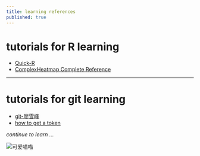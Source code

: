 ```yaml
---
title: learning references
published: true
---
```


# tutorials for R learning 
* [Quick-R](https://www.statmethods.net/)
* [ComplexHeatmap Complete Reference](https://jokergoo.github.io/ComplexHeatmap-reference/book/index.html)

---

# tutorials for git learning
* [git-廖雪峰](https://www.liaoxuefeng.com/wiki/896043488029600/896202815778784)
* [how to get a token](https://www.codetd.com/article/13580067#:~:text=%E9%97%AE%E9%A2%98%EF%BC%9Aremote%3A%20Support%20for%20password%20authentication%20was%20removed%20on,%E5%BF%85%E9%A1%BB%E4%BD%BF%E7%94%A8%E4%B8%AA%E4%BA%BA%E8%AE%BF%E9%97%AE%E4%BB%A4%E7%89%8C%EF%BC%88personal%20access%20token%EF%BC%89%20%EF%BC%8C%E5%B0%B1%E6%98%AF%E6%8A%8A%E4%BD%A0%E7%9A%84%20%E5%AF%86%E7%A0%81%20%E6%9B%BF%E6%8D%A2%E6%88%90%20token%20%EF%BC%81)

*continue to learn ...*

![](https://tse3-mm.cn.bing.net/th/id/OIP-C.NuMotQoaoz-eLYyc1nUqpwHaHa?w=197&h=197&c=7&r=0&o=5&dpr=1.5&pid=1.7 "可爱喵喵")
